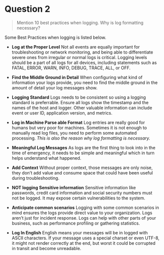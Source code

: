 # Question 2

> Mention 10 best practices when logging. Why is log formatting necessary?

Some Best Practices when logging is listed below.

- **Log at the Proper Level**
Not all events are equally important for troubleshooting or network monitoring, and being able to differentiate severe ones from irregular or normal logs is critical. Logging levels should be a part of all logs for all devices, including statements such as FATAL, ERROR, WARN, INFO, DEBUG, TRACE, ALL, or OFF.

- **Find the Middle Ground in Detail**
When configuring what kind of information your logs provide, you need to find the middle ground in the amount of detail your log messages show.

- **Logging Standard**
Logs needs to be consistent so using a logging standard is preferrable. Ensure all logs show the timestamp and the names of the host and logger. Other valuable information can include event or user ID, application version, and metrics.

- **Log in Machine Parse able Format**
Log entries are really good for humans but very poor for machines. Sometimes it is not enough to manually read log files, you need to perform some automated processing. *This is also the reason why log formatting is necessary.*

- **Meaningful Log Messages**
As logs are the first thing to look into in the time of emergency, it needs to be simple and meaningful which in turn helps understand what happened.

- **Add Context**
Without proper context, those messages are only noise, they don’t add value and consume space that could have been useful during troubleshooting.

- **NOT logging Sensitive information**
Sensitive information like passwords, credit card information and social security numbers must not be logged. It may expose certain vulnerabilities to the system.

- **Anticipate common scenarios**
Logging with some common scenarios in mind ensures the logs provide direct value to your organization. Logs aren’t just for incident response. Logs can help with other parts of your business, such as performance profiling or gathering statistics.

- **Log In English**
English means your messages will be in logged with ASCII characters. If your message uses a special charset or even UTF-8, it might not render correctly at the end, but worst it could be corrupted in transit and become unreadable.
